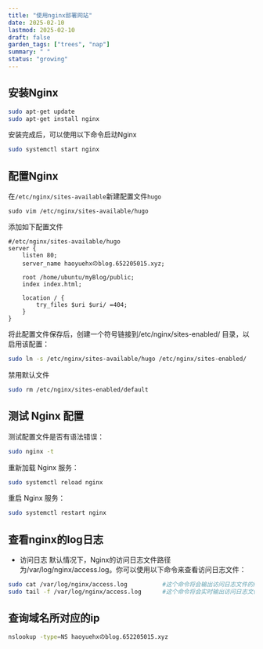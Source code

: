 ```yaml
---
title: "使用nginx部署网站"
date: 2025-02-10
lastmod: 2025-02-10
draft: false
garden_tags: ["trees", "nap"]
summary: " "
status: "growing"
---
```


## 安装Nginx
``` bash
sudo apt-get update
sudo apt-get install nginx
```
安装完成后，可以使用以下命令启动Nginx
```bash
sudo systemctl start nginx
```

## 配置Nginx
在```/etc/nginx/sites-available```新建配置文件```hugo```
```
sudo vim /etc/nginx/sites-available/hugo
```
添加如下配置文件
```nginx
#/etc/nginx/sites-available/hugo
server {
    listen 80;
    server_name haoyuehxのblog.652205015.xyz;

    root /home/ubuntu/myBlog/public;
    index index.html;

    location / {
        try_files $uri $uri/ =404;
    }
}
```

将此配置文件保存后，创建一个符号链接到/etc/nginx/sites-enabled/ 目录，以启用该配置：
```bash
sudo ln -s /etc/nginx/sites-available/hugo /etc/nginx/sites-enabled/
```
禁用默认文件
```bash
sudo rm /etc/nginx/sites-enabled/default
```

## 测试 Nginx 配置
测试配置文件是否有语法错误：
```bash
sudo nginx -t
```
重新加载 Nginx 服务：
```bash
sudo systemctl reload nginx
```
重启 Nginx 服务：
```bash
sudo systemctl restart nginx
```

## 查看nginx的log日志

- 访问日志
默认情况下，Nginx的访问日志文件路径为/var/log/nginx/access.log。你可以使用以下命令来查看访问日志文件：
```bash
sudo cat /var/log/nginx/access.log          #这个命令将会输出访问日志文件的所有内容。
sudo tail -f /var/log/nginx/access.log      #这个命令将会实时输出访问日志文件的内容，你可以在日志文件更新时立即看到新的日志内容。
```

## 查询域名所对应的ip

```bash
nslookup -type=NS haoyuehxのblog.652205015.xyz
```

